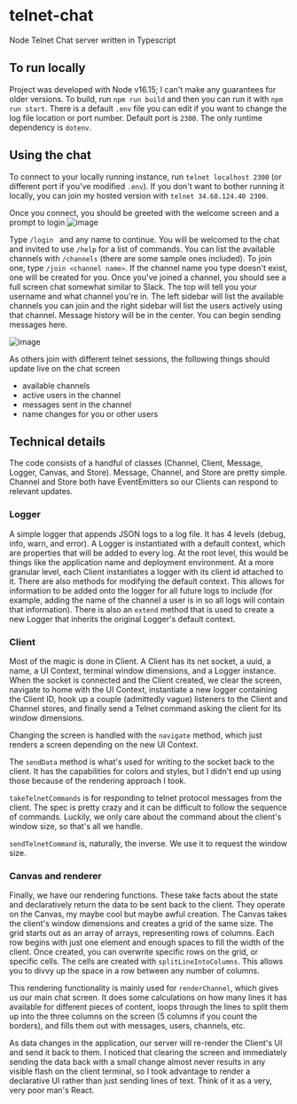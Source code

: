 # telnet-chat
Node Telnet Chat server written in Typescript

## To run locally
Project was developed with Node v16.15; I can't make any guarantees for older versions.
To build, run 
`npm run build`
and then you can run it with
`npm run start`. 
There is a default `.env` file you can edit if you want to change the log file location or port number. Default port is `2300`. 
The only runtime dependency is `dotenv`. 

## Using the chat
To connect to your locally running instance, run `telnet localhost 2300` (or different port if you've modified `.env`). 
If you don't want to bother running it locally, you can join my hosted version with `telnet 34.68.124.40 2300`. 

Once you connect, you should be greeted with the welcome screen and a prompt to login
![image](https://user-images.githubusercontent.com/17423560/168214985-53868372-a8a1-47e4-a0d8-e53c4978c109.png)

Type `/login ` and any name to continue. You will be welcomed to the chat and invited to use `/help` for a list of commands. 
You can list the available channels with `/channels` (there are some sample ones included). To join one, type
`/join <channel name>`. If the channel name you type doesn't exist, one will be created for you. Once you've joined a channel, 
you should see a full screen chat somewhat similar to Slack. The top will tell you your username and what channel you're in.
The left sidebar will list the available channels you can join and the right sidebar will list the users actively using
that channel. Message history will be in the center. You can begin sending messages here.

![image](https://user-images.githubusercontent.com/17423560/168215472-131a5143-f15b-48f9-8716-2ab14a51f4bc.png)

As others join with different telnet sessions, the following things should update live on the chat screen
- available channels
- active users in the channel
- messages sent in the channel
- name changes for you or other users

## Technical details
The code consists of a handful of classes (Channel, Client, Message, Logger, Canvas, and Store). Message, Channel, and Store are pretty simple. 
Channel and Store both have EventEmitters so our Clients can respond to relevant updates. 

### Logger
A simple logger that appends JSON logs to a log file. It has 4 levels (debug, info, warn, and error). A Logger is instantiated with a default context,
which are properties that will be added to every log. At the root level, this would be things like the application name and deployment environment. 
At a more granular level, each Client instantiates a logger with its client id attached to it. There are also methods for modifying the default context. 
This allows for information to be added onto the logger for all future logs to include (for example, adding the name of the channel a user is in
so all logs will contain that information). There is also an `extend` method that is used to create a new Logger that inherits the original Logger's default context. 

### Client
Most of the magic is done in Client. A Client has its net socket, a uuid, a name, a UI Context, terminal window dimensions, and a Logger instance. 
When the socket is connected and the Client created, we clear the screen, navigate to home with the UI Context, instantiate a new 
logger containing the Client ID, hook up a couple (admittedly vague) listeners to the Client and Channel stores, and finally send
a Telnet command asking the client for its window dimensions. 

Changing the screen is handled with the `navigate` method, which just renders a screen depending on the new UI Context.

The `sendData` method is what's used for writing to the socket back to the client. It has the capabilities for colors and styles, 
but I didn't end up using those because of the rendering approach I took.

`takeTelnetCommands` is for responding to telnet protocol messages from the client. The spec is pretty crazy and it can be difficult to follow the 
sequence of commands. Luckily, we only care about the command about the client's window size, so that's all we handle. 

`sendTelnetCommand` is, naturally, the inverse. We use it to request the window size.

### Canvas and renderer
Finally, we have our rendering functions. These take facts about the state and declaratively return the data to be sent back to the client. 
They operate on the Canvas, my maybe cool but maybe awful creation. The Canvas takes the client's window dimensions and creates a grid of the same size.
The grid starts out as an array of arrays, representing rows of columns. Each row begins with just one element and enough spaces to fill the width of the
client. Once created, you can overwrite specific rows on the grid, or specific cells. The cells are created with `splitLineIntoColumns`. This
allows you to divvy up the space in a row between any number of columns. 

This rendering functionality is mainly used for `renderChannel`, which gives us our main chat screen. It does some calculations on how many lines it 
has available for different pieces of content, loops through the lines to split them up into the three columns on the screen (5 columns 
if you count the borders), and fills them out with messages, users, channels, etc.

As data changes in the application, our server will re-render the Client's UI and send it back to them. I noticed that clearing the screen and 
immediately sending the data back with a small change almost never results in any visible flash on the client terminal, so I took advantage to
render a declarative UI rather than just sending lines of text. Think of it as a very, very poor man's React. 
